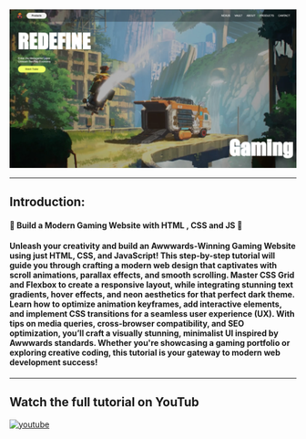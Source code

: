 
<a href="https://www.youtube.com/watch?v=R6VzUQpP2Q4" target="_blank">
  <img src="./img/thumbnail.png" alt="Thumbnail"/>
</a>


---
## Introduction: 
#### 🚀 Build a Modern Gaming Website with HTML , CSS and JS 🌟

#### Unleash your creativity and build an Awwwards-Winning Gaming Website using just HTML, CSS, and JavaScript! This step-by-step tutorial will guide you through crafting a modern web design that captivates with scroll animations, parallax effects, and smooth scrolling. Master CSS Grid and Flexbox to create a responsive layout, while integrating stunning text gradients, hover effects, and neon aesthetics for that perfect dark theme. Learn how to optimize animation keyframes, add interactive elements, and implement CSS transitions for a seamless user experience (UX). With tips on media queries, cross-browser compatibility, and SEO optimization, you’ll craft a visually stunning, minimalist UI inspired by Awwwards standards. Whether you're showcasing a gaming portfolio or exploring creative coding, this tutorial is your gateway to modern web development success!


---
## Watch the full tutorial on YouTub
<a href="https://www.youtube.com/watch?v=R6VzUQpP2Q4">
  <img src="./img/youtube-ligo.png" alt="youtube"/>
</a>